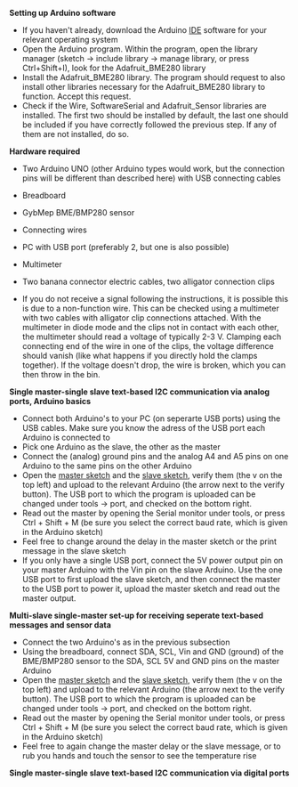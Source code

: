 **Setting up Arduino software**

- If you haven't already, download the Arduino [IDE](https://www.arduino.cc/en/Main/Software) software for your relevant operating system
- Open the Arduino program. Within the program, open the library manager (sketch -> include library -> manage library, or press Ctrl+Shift+I), look for the Adafruit_BME280 library
- Install the Adafruit_BME280 library. The program should request to also install other libraries necessary for the Adafruit_BME280 library to function. Accept this request.
- Check if the Wire, SoftwareSerial and Adafruit_Sensor libraries are installed. The first two should be installed by default, the last one should be included if you have correctly followed the previous step. If any of them are not installed, do so.

**Hardware required**

- Two Arduino UNO (other Arduino types would work, but the connection pins will be different than described here) with USB connecting cables
- Breadboard
- GybMep BME/BMP280 sensor
- Connecting wires
- PC with USB port (preferably 2, but one is also possible)
- Multimeter
- Two banana connector electric cables, two alligator connection clips

- If you do not receive a signal following the instructions, it is possible this is due to a non-function wire. This can be checked using a multimeter with two cables with alligator clip connections attached. With the multimeter in diode mode and the clips not in contact with each other, the multimeter should read a voltage of typically 2-3 V. Clamping each connecting end of the wire in one of the clips, the voltage difference should vanish (like what happens if you directly hold the clamps together). If the voltage doesn't drop, the wire is broken, which you can then throw in the bin.

**Single master-single slave text-based I2C communication via analog ports, Arduino basics**
- Connect both Arduino's  to your PC (on seperarte USB ports) using the USB cables. Make sure you know the adress of the USB port each Arduino is connected to
- Pick one Arduino as the slave, the other as the master
- Connect the (analog) ground pins and the analog A4 and A5 pins on one Arduino to the same pins on the other Arduino
- Open the [master sketch](link) and the [slave sketch](link), verify them (the v on the top left) and upload to the relevant Arduino (the arrow next to the verify button). The USB port to which the program is uploaded can be changed under tools -> port, and checked on the bottom right.
- Read out the master by opening the Serial monitor under tools, or press Ctrl + Shift + M (be sure you select the correct baud rate, which is given in the Arduino sketch)
- Feel free to change around the delay in the master sketch or the print message in the slave sketch 
- If you only have a single USB port, connect the 5V power output pin on your master Arduino with the Vin pin on the slave Arduino. Use the one USB port to first upload the slave sketch, and then connect the master to the USB port to power it, upload the master sketch and read out the master output.

**Multi-slave single-master set-up for receiving seperate text-based messages and sensor data**
- Connect the two Arduino's as in the previous subsection
- Using the breadboard, connect SDA, SCL, Vin and GND (ground) of the BME/BMP280 sensor to the SDA, SCL 5V and GND pins on the master Arduino
- Open the [master sketch](link) and the [slave sketch](link), verify them (the v on the top left) and upload to the relevant Arduino (the arrow next to the verify button). The USB port to which the program is uploaded can be changed under tools -> port, and checked on the bottom right.
- Read out the master by opening the Serial monitor under tools, or press Ctrl + Shift + M (be sure you select the correct baud rate, which is given in the Arduino sketch)
- Feel free to again change the master delay or the slave message, or to rub you hands and touch the sensor to see the temperature rise

**Single master-single slave text-based I2C communication via digital ports**